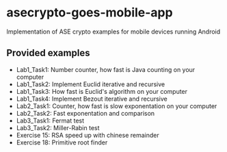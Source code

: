 asecrypto-goes-mobile-app
=========================

Implementation of ASE crypto examples for mobile devices running Android

Provided examples
-----------------
* Lab1_Task1: Number counter, how fast is Java counting on your computer
* Lab1_Task2: Implement Euclid iterative and recursive
* Lab1_Task3: How fast is Euclid's algorithm on your computer
* Lab1_Task4: Implement Bezout iterative and recursive
* Lab2_Task1: Counter, how fast is slow exponentation on your computer
* Lab2_Task2: Fast exponentation and comparison
* Lab3_Task1: Fermat test
* Lab3_Task2: Miller-Rabin test
* Exercise 15: RSA speed up with chinese remainder
* Exercise 18: Primitive root finder
